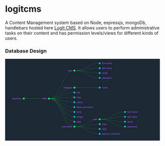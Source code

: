 # logitcms
A Content Management system based on Node, expressjs, mongoDb, handlebars hosted here [LogIt CMS](https://logitcms.herokuapp.com/).
It allows users to perform administrative tasks on their content and has permission levels/views for different kinds of users.

### Database Design

![](cmsdb.png)

